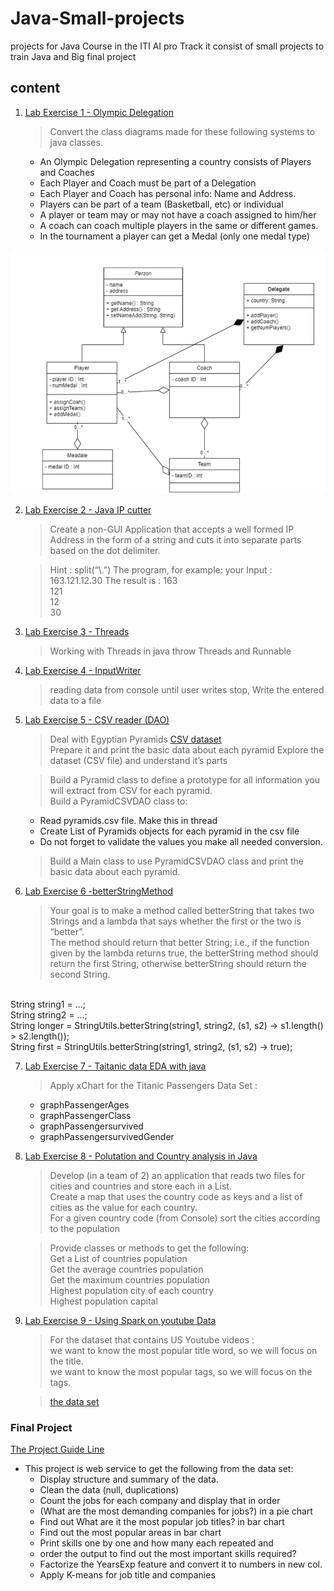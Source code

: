 # Java-Small-projects
projects for Java Course in the ITI AI pro Track it consist of small projects to train Java and Big final project
## content 
1. [Lab Exercise 1 - Olympic Delegation](Olympic%20Delegation)
   > Convert the class diagrams made for these following systems to java classes.
    *  An Olympic Delegation representing a country consists of Players and Coaches
    *  Each Player and Coach must be part of a Delegation
    *  Each Player and Coach has personal info: Name and Address.
    *  Players can be part of a team (Basketball, etc) or individual
    *  A player or team may or may not have a coach assigned to him/her
    *  A coach can coach multiple players in the same or different games.
    *  In the tournament a player can get a Medal (only one medal type)


![](Olympic%20Delegation/UML.png)

2. [Lab Exercise 2 - Java IP cutter](Java_IPCutter)
    > Create a non-GUI Application that accepts a well formed IP Address in the form 
of a string and cuts it into separate parts based on the dot delimiter.
    
    >Hint : split(“\\.”)
    The program, for example:
    your Input : 
    163.121.12.30
    The result is :
    163<br>
    121<br>
    12<br>
    30<br>

3. [Lab Exercise 3 - Threads](Try_Thread)
    > Working with Threads in java throw Threads and Runnable

4. [Lab Exercise 4 - InputWriter](InputWriter)
    > reading data from console until user writes stop, Write the entered data to a file

5. [Lab Exercise 5 - CSV reader (DAO) ](PyramidsAnalysis)
    > Deal with Egyptian Pyramids [CSV dataset](https://www.kaggle.com/lsind18/egyptianpyramids) <br>
    > Prepare it and print the basic data about each pyramid
    > Explore the dataset (CSV file) and understand it’s parts

    > Build a Pyramid class to define a prototype for all information you will extract from
CSV for each pyramid. <br> Build a PyramidCSVDAO class to:
      * Read pyramids.csv file. Make this in thread
      * Create List of Pyramids objects for each pyramid in the csv file
      * Do not forget to validate the values you make all needed conversion.

    > Build a Main class to use PyramidCSVDAO class and print the basic data about each
pyramid.

6. [Lab Exercise 6 -betterStringMethod](betterStringMethod)
    > Your goal is to make a method called betterString that takes two Strings and a lambda 
that says whether the first or the two is “better”. 
<br>The method should return that better String; i.e., if the function given by the lambda 
returns true, the betterString method should return the first String, otherwise 
betterString should return the second String.
<br>
String string1 = ...; 
<br>
String string2 = ...; 
<br>
String longer = StringUtils.betterString(string1, string2, (s1, s2) -> s1.length() > s2.length()); <br>
String first = StringUtils.betterString(string1, string2, (s1, s2) -> true);<br>

7. [Lab Exercise 7 - Taitanic data EDA with java ](Taitanic_data_EDA_with_java)
    > Apply xChart for the Titanic Passengers Data Set :
   * graphPassengerAges
   * graphPassengerClass
   * graphPassengersurvived
   * graphPassengersurvivedGender

8. [Lab Exercise 8 - Polutation and Country analysis in Java](Polutation%20and%20Country%20analysis%20in%20Java)
    > Develop (in a team of 2) an application that reads two files for cities and countries 
and store each in a List. <br>
Create a map that uses the country code as keys and a list of cities as the value for 
each country. <br>
For a given country code (from Console) sort the cities according to the population

    > Provide classes or methods to get the following:
<br> Get a List of countries population
<br> Get the average countries population
<br> Get the maximum countries population
<br> Highest population city of each country
<br> Highest population capital

9. [Lab Exercise 9 - Using Spark on youtube Data](SaprkOnyoutubedata)
    >  For the dataset that contains US Youtube videos :
<br> we want to know the most popular title word, so we will focus on the title.
<br> we want to know the most popular tags, so we will focus on the tags.

    > [the data set]( https://www.kaggle.com/datasnaek/youtube-new)


### Final Project 

[The Project Guide Line](SpringWithSparkProject/1.Java_Final_Exercise_description.pdf)

* This project is web service to get the following from the data set:
    * Display structure and summary of the data. 
    * Clean the data (null, duplications) 
    * Count the jobs for each company and display that in order 
  * (What are the most demanding companies for jobs?)  in a pie chart
  * Find out What are it the most popular job titles?  in bar chart
  * Find out the most popular areas in bar chart 
  * Print skills one by one and how many each repeated and 
  * order the output to find out the most important skills required? 
  * Factorize the YearsExp feature and convert it to numbers in new col. 
   * Apply K-means for job title and companies

